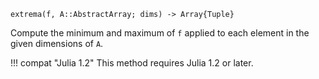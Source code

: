 ```
extrema(f, A::AbstractArray; dims) -> Array{Tuple}
```

Compute the minimum and maximum of `f` applied to each element in the given dimensions of `A`.

!!! compat "Julia 1.2"
    This method requires Julia 1.2 or later.


